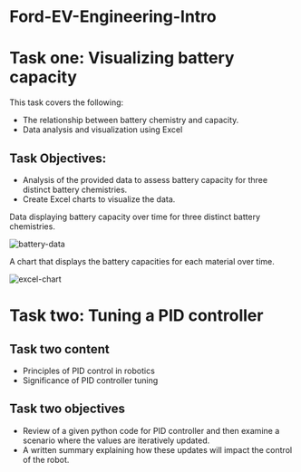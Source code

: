 # Ford-EV-Engineering-Intro

# Task one: Visualizing battery capacity
This task covers the following:
* The relationship between battery chemistry and capacity.
* Data analysis and visualization using Excel
## Task Objectives:
* Analysis of the provided data to assess battery capacity for three distinct battery chemistries.
* Create Excel charts to visualize the data.
  
Data displaying battery capacity over time for three distinct battery chemistries.

![battery-data](https://github.com/user-attachments/assets/31e56560-7149-4b50-ae36-8525b918ece2)

A chart that displays the battery capacities for each material over time.

![excel-chart](https://github.com/user-attachments/assets/c5cbcf48-ce80-41b7-b1b9-05c53f0f8ae9)

# Task two: Tuning a PID controller
## Task two content
* Principles of PID control in robotics
* Significance of PID controller tuning
## Task two objectives
* Review of a given python code for PID controller and then examine a scenario where the values are iteratively updated.
* A written summary explaining how these updates will impact the control of the robot.

